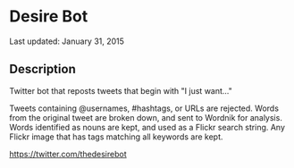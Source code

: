 # Desire Bot
Last updated: January 31, 2015

## Description
Twitter bot that reposts tweets that begin with "I just want..." 

Tweets containing @usernames, #hashtags, or URLs are rejected. Words from the original tweet are broken down, and sent to Wordnik for analysis. Words identified as nouns are kept, and used as a Flickr search string. Any Flickr image that has tags matching all keywords are kept.

https://twitter.com/thedesirebot